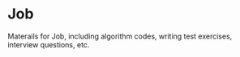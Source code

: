 Job
===

Materails for Job, including algorithm codes, writing test exercises, interview questions, etc.
